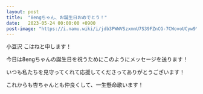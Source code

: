 ```yaml
---
layout: post
title:  "8engちゃん、お誕生日おめでとう！"
date:   2023-05-24 00:00:00 +0900
post-image: "https://i.namu.wiki/i/jdb3PWWVSzxmnU7S39FZnCG-7CWovoUCyw9YaKgZv-eVL29MYkL8ezUtDkwLi_AWPmsmKyc9ehhp6qdzb63JCw.webp"
---
```

小豆沢 こはねと申します！

今日は8engちゃんの誕生日を祝うためにこのようにメッセージを送ります！

いつも私たちを見守ってくれて応援してくださってありがとうございます！

これからも杏ちゃんとも仲良くして、一生懸命歌います！
